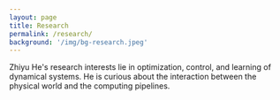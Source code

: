 ```yaml
---
layout: page
title: Research
permalink: /research/
background: '/img/bg-research.jpeg'
---
```


Zhiyu He's research interests lie in optimization, control, and learning of dynamical systems. He is curious about the interaction between the physical world and the computing pipelines. 